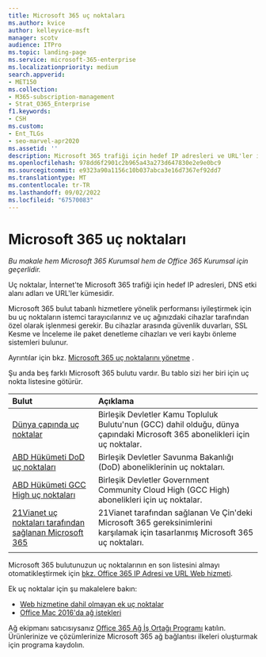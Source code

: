 ```yaml
---
title: Microsoft 365 uç noktaları
ms.author: kvice
author: kelleyvice-msft
manager: scotv
audience: ITPro
ms.topic: landing-page
ms.service: microsoft-365-enterprise
ms.localizationpriority: medium
search.appverid:
- MET150
ms.collection:
- M365-subscription-management
- Strat_O365_Enterprise
f1.keywords:
- CSH
ms.custom:
- Ent_TLGs
- seo-marvel-apr2020
ms.assetid: ''
description: Microsoft 365 trafiği için hedef IP adresleri ve URL'ler için, farklı Microsoft 365 bulutlarının İnternet uç noktaları için bu makale listesini kullanın.
ms.openlocfilehash: 978dd6f2901c2b965a43a273d647830e2e9e0bc9
ms.sourcegitcommit: e9323a90a1156c10b037abca3e16d7367ef92dd7
ms.translationtype: MT
ms.contentlocale: tr-TR
ms.lasthandoff: 09/02/2022
ms.locfileid: "67570083"
---
```

# <a name="microsoft-365-endpoints"></a>Microsoft 365 uç noktaları

*Bu makale hem Microsoft 365 Kurumsal hem de Office 365 Kurumsal için geçerlidir.*

Uç noktalar, İnternet'te Microsoft 365 trafiği için hedef IP adresleri, DNS etki alanı adları ve URL'ler kümesidir. 

Microsoft 365 bulut tabanlı hizmetlere yönelik performansı iyileştirmek için bu uç noktaların istemci tarayıcılarınız ve uç ağınızdaki cihazlar tarafından özel olarak işlenmesi gerekir. Bu cihazlar arasında güvenlik duvarları, SSL Kesme ve İnceleme ile paket denetleme cihazları ve veri kaybı önleme sistemleri bulunur.

Ayrıntılar için bkz. [Microsoft 365 uç noktalarını yönetme](managing-office-365-endpoints.md) .

Şu anda beş farklı Microsoft 365 bulutu vardır. Bu tablo sizi her biri için uç nokta listesine götürür.

| Bulut | Açıklama |
|:-------|:-----|
| [Dünya çapında uç noktalar](urls-and-ip-address-ranges.md) | Birleşik Devletler Kamu Topluluk Bulutu'nun (GCC) dahil olduğu, dünya çapındaki Microsoft 365 abonelikleri için uç noktalar. |
| [ABD Hükümeti DoD uç noktaları](microsoft-365-u-s-government-dod-endpoints.md) | Birleşik Devletler Savunma Bakanlığı (DoD) aboneliklerinin uç noktaları. |
| [ABD Hükümeti GCC High uç noktaları](microsoft-365-u-s-government-gcc-high-endpoints.md) | Birleşik Devletler Government Community Cloud High (GCC High) abonelikleri için uç noktalar. |
| [21Vianet uç noktaları tarafından sağlanan Microsoft 365](urls-and-ip-address-ranges-21vianet.md) | 21Vianet tarafından sağlanan Ve Çin'deki Microsoft 365 gereksinimlerini karşılamak için tasarlanmış Microsoft 365 uç noktaları. |
|||

Microsoft 365 bulutunuzun uç noktalarının en son listesini almayı otomatikleştirmek için [bkz. Office 365 IP Adresi ve URL Web hizmeti](microsoft-365-ip-web-service.md).

Ek uç noktalar için şu makalelere bakın:

- [Web hizmetine dahil olmayan ek uç noktalar](additional-office365-ip-addresses-and-urls.md)
- [Office Mac 2016'da ağ istekleri](network-requests-in-office-2016-for-mac.md)

Ağ ekipmanı satıcısıysanız [Office 365 Ağ İş Ortağı Programı](microsoft-365-networking-partner-program.md) katılın. Ürünlerinize ve çözümlerinize Microsoft 365 ağ bağlantısı ilkeleri oluşturmak için programa kaydolın. 
